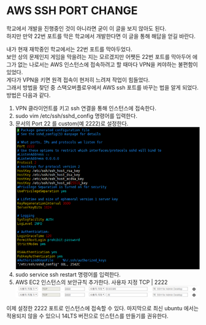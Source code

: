 AWS SSH PORT CHANGE
===================
학교에서 개발을 진행중인 것이 아니라면 굳이 이 글을 보지 않아도 된다.  
하지만 만약 22번 포트를 막은 학교에서 개발한다면 이 글을 통해 해답을 얻길 바란다.  

내가 현재 재학중인 학교에서는 22번 포트를 막아두었다.  
보안 상의 문제인지 게임을 막을려는 지는 모르겠지만 어쨋든 22번 포트를 막아두어 에그가 없는 나로서는 AWS 인스턴스에 접속하려고
할 때마다 VPN을 켜야하는 불편함이 있었다.   
게다가 VPN을 키면 원격 접속이 현저히 느려져 작업이 힘들었다.  
그래서 방법을 찾던 중 스택오버플로우에서 AWS ssh 포트를 바꾸는 법을 알게 되었다.  
방법은 다음과 같다.

1. VPN 클라이언트를 키고 ssh 연결을 통해 인스턴스에 접속한다.
2. sudo vim /etc/ssh/sshd_config 명령어를 입력한다.
3. 문서의 Port 22 를 custom(예 2222)로 설정한다.
![ssh port](./img/ssh_port.png) 
4. sudo service ssh restart 명령어를 입력한다.
5. AWS EC2 인스턴스의 보안규칙 추가한다. 사용자 지정 TCP | 2222
![ssh inbound](./img/ssh_inbound.png) 

이제 설정한 2222 포트로 인스턴스에 접속할 수 있다.
마지막으로 최신 ubuntu 에서는 적용되지 않을 수 있으니 14LTS 버전으로 인스턴스를
만들기를 권유한다.